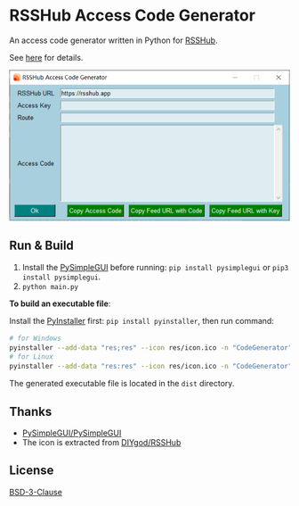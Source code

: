 # RSSHub Access Code Generator

An access code generator written in Python for [RSSHub](https://github.com/DIYgod/RSSHub).

See [here](https://docs.rsshub.app/install/#pei-zhi-fang-wen-kong-zhi-pei-zhi) for details.

![screenshot_1](./assets/screenshot_1.png)

## Run & Build

1. Install the [PySimpleGUI](https://github.com/PySimpleGUI/PySimpleGUI) before running: `pip install pysimplegui` or `pip3 install pysimplegui`.
2. `python main.py`

**To build an executable file**:

Install the [PyInstaller](https://pypi.org/project/pyinstaller/) first: `pip install pyinstaller`, then run command: 

```bash
# for Windows
pyinstaller --add-data "res;res" --icon res/icon.ico -n "CodeGenerator" -wF main.py
# for Linux
pyinstaller --add-data "res:res" --icon res/icon.ico -n "CodeGenerator" -wF main.py
```

The generated executable file is located in the `dist` directory.

## Thanks

- [PySimpleGUI/PySimpleGUI](https://github.com/PySimpleGUI/PySimpleGUI)
- The icon is extracted from [DIYgod/RSSHub](https://github.com/DIYgod/RSSHub)

## License

[BSD-3-Clause](./LICENSE)
